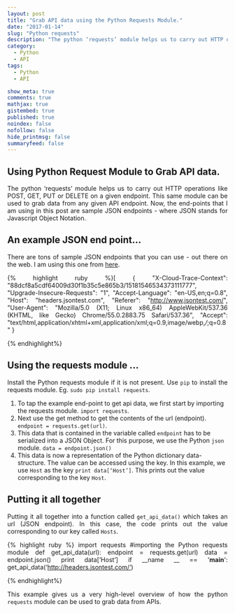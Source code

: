 ```yaml
---
layout: post
title: "Grab API data using the Python Requests Module."
date: "2017-01-14"
slug: "Python requests"
description: "The python ‘requests’ module helps us to carry out HTTP operations like POST, GET, PUT or DELETE on a given endpoint. Learn to efficiently grab data using the Python requests module."
category:
  - Python
  - API
tags:
  - Python
  - API

show_meta: true
comments: true
mathjax: true
gistembed: true
published: true
noindex: false
nofollow: false
hide_printmsg: false
summaryfeed: false
---
```



<style>
p {
  text-align: justify
}</style>


<h2>Using Python Request Module to Grab API data. </h2>


The python ‘requests’ module helps us to carry out HTTP operations like POST, GET, PUT or DELETE on a given endpoint. This same module can be used to grab data from any given API endpoint. Now, the end-points that I am using in this post are sample JSON endpoints - where JSON stands for Javascript Object Notation.


<h2>An example JSON end point… </h2>


There are tons of sample JSON endpoints that you can use - out there on the web. I am using this one from [here].

{% highlight ruby %}[
{
   "X-Cloud-Trace-Context": "88dcf8a5cdf64009d30f1b35c5e865b3/15181546534373111777",
   "Upgrade-Insecure-Requests": "1",
   "Accept-Language": "en-US,en;q=0.8",
   "Host": "headers.jsontest.com",
   "Referer": "http://www.jsontest.com/",
   "User-Agent": "Mozilla/5.0 (X11; Linux x86_64) AppleWebKit/537.36 (KHTML, like Gecko) Chrome/55.0.2883.75 Safari/537.36",
   "Accept": "text/html,application/xhtml+xml,application/xml;q=0.9,image/webp,*/*;q=0.8"
}


{% endhighlight%}


<h2>Using the  requests module ... </h2>

Install the Python requests module if it is not present. Use `pip` to install the requests module. Eg. `sudo pip install requests`.

1. To tap the example end-point to get api data, we first start by importing the requests module.
`import requests`. <br>
2. Next use the get method to get the contents of the url (endpoint). `endpoint = requests.get(url)`.<br>
3. This data that is contained in the variable called `endpoint` has to be serialized into a JSON Object. For this purpose, we use the Python `json` module. `data = endpoint.json()`<br>
4. This data is now a representation of the Python dictionary data-structure. The value can be accessed using the key. In this example, we use `Host` as the key `print data[‘Host’]`.  This prints out the value corresponding to the key `Host`.


 <h2> Putting it all together </h2>

 Putting it all together into a function called `get_api_data()` which takes an url (JSON endpoint). In this case, the code prints out the value corresponding to our key called `Hosts`.

{% highlight ruby %}
import requests #importing the Python requests module
def get_api_data(url):
  endpoint = requests.get(url)
  data = endpoint.json()
  print data[‘Host’]
if __name __ == '__main__':
  get_api_data(‘http://headers.jsontest.com/’)

{% endhighlight%}

This example gives us a very high-level overview of how the python `requests` module can be used to grab data from APIs.





[here]: http://headers.jsontest.com/
